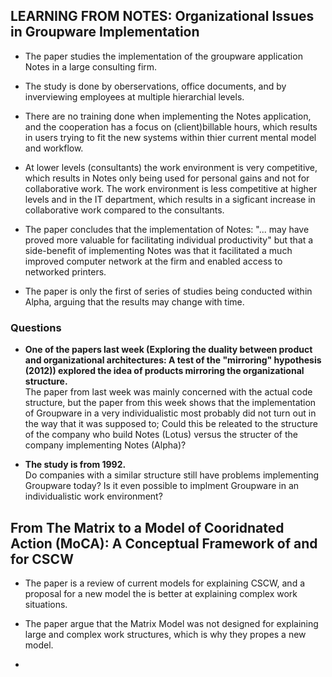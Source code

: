 ## LEARNING FROM NOTES: Organizational Issues in Groupware Implementation ##

*	The paper studies the implementation of the groupware application Notes in a large consulting firm.

*	The study is done by oberservations, office documents, and by inverviewing employees at multiple hierarchial levels.

*	There are no training done when implementing the Notes application, and the cooperation has a focus on (client)billable hours, which results in users trying to fit the new systems within thier current mental model and workflow.

*	At lower levels (consultants) the work environment is very competitive, which results in Notes only being used for personal gains and not for collaborative work. The work environment is less competitive at higher levels and in the IT department, which results in a sigficant increase in collaborative work compared to the consultants.

*	The paper concludes that the implementation of Notes: "... may have proved more valuable for facilitating individual productivity" but that a side-benefit of implementing Notes was that it facilitated a much improved computer network at the firm and enabled access to networked printers.

*	The paper is only the first of series of studies being conducted within Alpha, arguing that the results may change with time.

### Questions ###

*	**One of the papers last week (Exploring the duality between product and organizational architectures: A test of the "mirroring" hypothesis (2012)) explored the idea of products mirroring the organizational structure.**  
	The paper from last week was mainly concerned with the actual code structure, but the paper from this week shows that the implementation of Groupware in a very individualistic most probably did not turn out in the way that it was supposed to; Could this be releated to the structure of the company who build Notes (Lotus) versus the structer of the company implementing Notes (Alpha)?

*	**The study is from 1992.**  
	Do companies with a similar structure still have problems implementing Groupware today? Is it even possible to implment Groupware in an individualistic work environment?

## From The Matrix to a Model of Cooridnated Action (MoCA): A Conceptual Framework of and for CSCW ##

*	The paper is a review of current models for explaining CSCW, and a proposal for a new model the is better at explaining complex work situations.

*	The paper argue that the Matrix Model was not designed for explaining large and complex work structures, which is why they propes a new model.

*	
